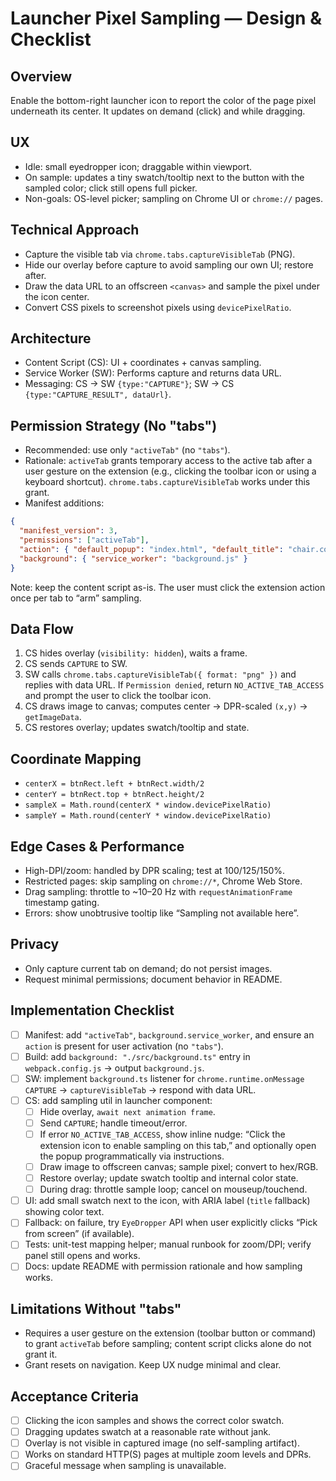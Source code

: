 # Launcher Pixel Sampling — Design & Checklist

## Overview
Enable the bottom-right launcher icon to report the color of the page pixel underneath its center. It updates on demand (click) and while dragging.

## UX
- Idle: small eyedropper icon; draggable within viewport.
- On sample: updates a tiny swatch/tooltip next to the button with the sampled color; click still opens full picker.
- Non-goals: OS-level picker; sampling on Chrome UI or `chrome://` pages.

## Technical Approach
- Capture the visible tab via `chrome.tabs.captureVisibleTab` (PNG).
- Hide our overlay before capture to avoid sampling our own UI; restore after.
- Draw the data URL to an offscreen `<canvas>` and sample the pixel under the icon center.
- Convert CSS pixels to screenshot pixels using `devicePixelRatio`.

## Architecture
- Content Script (CS): UI + coordinates + canvas sampling.
- Service Worker (SW): Performs capture and returns data URL.
- Messaging: CS → SW `{type:"CAPTURE"}`; SW → CS `{type:"CAPTURE_RESULT", dataUrl}`.

## Permission Strategy (No "tabs")
- Recommended: use only `"activeTab"` (no `"tabs"`).
- Rationale: `activeTab` grants temporary access to the active tab after a user gesture on the extension (e.g., clicking the toolbar icon or using a keyboard shortcut). `chrome.tabs.captureVisibleTab` works under this grant.
- Manifest additions:
```json
{
  "manifest_version": 3,
  "permissions": ["activeTab"],
  "action": { "default_popup": "index.html", "default_title": "chair.co" },
  "background": { "service_worker": "background.js" }
}
```
Note: keep the content script as-is. The user must click the extension action once per tab to “arm” sampling.

## Data Flow
1) CS hides overlay (`visibility: hidden`), waits a frame.
2) CS sends `CAPTURE` to SW.
3) SW calls `chrome.tabs.captureVisibleTab({ format: "png" })` and replies with data URL. If `Permission denied`, return `NO_ACTIVE_TAB_ACCESS` and prompt the user to click the toolbar icon.
4) CS draws image to canvas; computes center → DPR-scaled `(x,y)` → `getImageData`.
5) CS restores overlay; updates swatch/tooltip and state.

## Coordinate Mapping
- `centerX = btnRect.left + btnRect.width/2`
- `centerY = btnRect.top + btnRect.height/2`
- `sampleX = Math.round(centerX * window.devicePixelRatio)`
- `sampleY = Math.round(centerY * window.devicePixelRatio)`

## Edge Cases & Performance
- High-DPI/zoom: handled by DPR scaling; test at 100/125/150%.
- Restricted pages: skip sampling on `chrome://*`, Chrome Web Store.
- Drag sampling: throttle to ~10–20 Hz with `requestAnimationFrame` timestamp gating.
- Errors: show unobtrusive tooltip like “Sampling not available here”.

## Privacy
- Only capture current tab on demand; do not persist images.
- Request minimal permissions; document behavior in README.

## Implementation Checklist
- [ ] Manifest: add `"activeTab"`, `background.service_worker`, and ensure an `action` is present for user activation (no `"tabs"`).
- [ ] Build: add `background: "./src/background.ts"` entry in `webpack.config.js` → output `background.js`.
- [ ] SW: implement `background.ts` listener for `chrome.runtime.onMessage` `CAPTURE` → `captureVisibleTab` → respond with data URL.
- [ ] CS: add sampling util in launcher component:
  - [ ] Hide overlay, `await next animation frame`.
  - [ ] Send `CAPTURE`; handle timeout/error.
  - [ ] If error `NO_ACTIVE_TAB_ACCESS`, show inline nudge: “Click the extension icon to enable sampling on this tab,” and optionally open the popup programmatically via instructions.
  - [ ] Draw image to offscreen canvas; sample pixel; convert to hex/RGB.
  - [ ] Restore overlay; update swatch tooltip and internal color state.
  - [ ] During drag: throttle sample loop; cancel on mouseup/touchend.
- [ ] UI: add small swatch next to the icon, with ARIA label (`title` fallback) showing color text.
- [ ] Fallback: on failure, try `EyeDropper` API when user explicitly clicks “Pick from screen” (if available).
- [ ] Tests: unit-test mapping helper; manual runbook for zoom/DPI; verify panel still opens and works.
- [ ] Docs: update README with permission rationale and how sampling works.

## Limitations Without "tabs"
- Requires a user gesture on the extension (toolbar button or command) to grant `activeTab` before sampling; content script clicks alone do not grant it.
- Grant resets on navigation. Keep UX nudge minimal and clear.

## Acceptance Criteria
- [ ] Clicking the icon samples and shows the correct color swatch.
- [ ] Dragging updates swatch at a reasonable rate without jank.
- [ ] Overlay is not visible in captured image (no self-sampling artifact).
- [ ] Works on standard HTTP(S) pages at multiple zoom levels and DPRs.
- [ ] Graceful message when sampling is unavailable.
